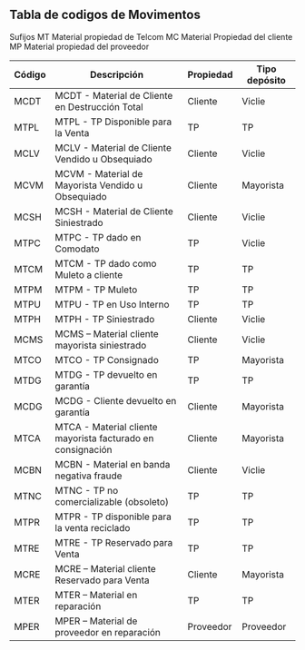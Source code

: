 

## Tabla de codigos de Movimentos

Sufijos
MT Material propiedad de Telcom
MC Material Propiedad del cliente
MP Material propiedad del proveedor


|Código	|Descripción                                                    |Propiedad          |Tipo depósito|
|-------|---------------------------------------------------------------|-------------------|-------------|
|MCDT	|MCDT - Material de Cliente en Destrucción Total	            |Cliente	        |Viclie       |
|MTPL	|MTPL - TP Disponible para la Venta	                            |TP	                |TP           |
|MCLV	|MCLV - Material de Cliente Vendido u Obsequiado	            |Cliente	        |Viclie       |
|MCVM	|MCVM - Material de Mayorista Vendido u Obsequiado	            |Cliente	        |Mayorista    |
|MCSH	|MCSH - Material de Cliente Siniestrado	                        |Cliente	        |Viclie       |
|MTPC	|MTPC - TP dado en Comodato	                                    |TP	                |Viclie       |
|MTCM	|MTCM - TP dado como Muleto a cliente	                        |TP	                |TP           |
|MTPM	|MTPM - TP Muleto	                                            |TP	                |TP           |
|MTPU	|MTPU - TP en Uso Interno	                                    |TP	                |TP           |
|MTPH	|MTPH - TP Siniestrado	                                        |Cliente	        |Viclie       |
|MCMS	|MCMS – Material cliente mayorista siniestrado	                |Cliente	        |Viclie       |
|MTCO	|MTCO - TP Consignado	                                        |TP	                |Mayorista    |
|MTDG	|MTDG - TP devuelto en garantía	                                |TP	                |TP           |
|MCDG	|MCDG - Cliente devuelto en garantía	                        |Cliente	        |Mayorista    |
|MTCA	|MTCA - Material cliente mayorista facturado en consignación	|Cliente	        |Mayorista    |
|MCBN	|MCBN - Material en banda negativa fraude	                    |Cliente	        |Viclie       |
|MTNC	|MTNC - TP no comercializable (obsoleto)	                    |TP	                |TP           |
|MTPR	|MTPR - TP disponible para la venta reciclado	                |TP	                |TP           |
|MTRE	|MTRE - TP Reservado para Venta	                                |TP	                |TP           |
|MCRE	|MCRE – Material cliente Reservado para Venta	                |Cliente	        |Mayorista    |
|MTER	|MTER – Material en reparación	                                |TP	                |TP           |
|MPER	|MPER – Material de proveedor en reparación	                    |Proveedor	        |Proveedor    |
